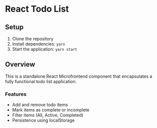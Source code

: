 # React Todo List

## Setup

1. Clone the repository
2. Install dependencies: `yarn`
3. Start the application: `yarn start`

## Overview

This is a standalone React Microfrontend component that encapsulates a fully functional todo list application.

### Features

- Add and remove todo items
- Mark items as complete or incomplete
- Filter items (All, Active, Completed)
- Persistence using localStorage
